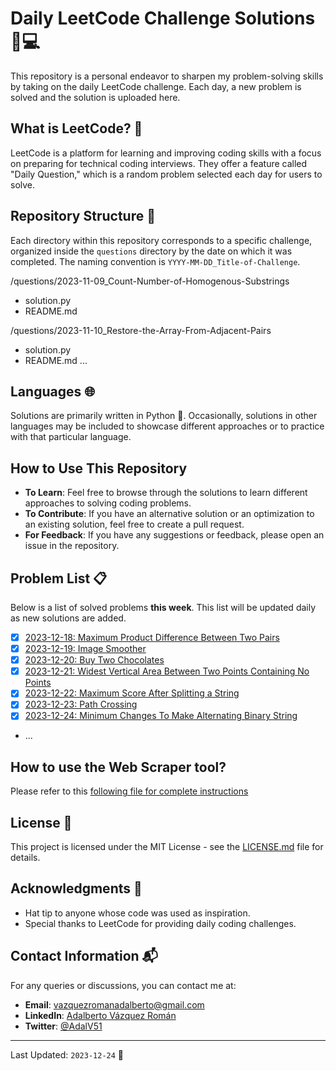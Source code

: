 # Daily LeetCode Challenge Solutions 🧠💻

This repository is a personal endeavor to sharpen my problem-solving skills by taking on the daily LeetCode challenge. Each day, a new problem is solved and the solution is uploaded here.

## What is LeetCode? 🤔

LeetCode is a platform for learning and improving coding skills with a focus on preparing for technical coding interviews. They offer a feature called "Daily Question," which is a random problem selected each day for users to solve.

## Repository Structure 📁

Each directory within this repository corresponds to a specific challenge, organized inside the `questions` directory by the date on which it was completed. The naming convention is `YYYY-MM-DD_Title-of-Challenge`.

/questions/2023-11-09_Count-Number-of-Homogenous-Substrings
- solution.py
- README.md

/questions/2023-11-10_Restore-the-Array-From-Adjacent-Pairs
- solution.py
- README.md
...

## Languages 🌐

Solutions are primarily written in Python 🐍. Occasionally, solutions in other languages may be included to showcase different approaches or to practice with that particular language.

## How to Use This Repository

- **To Learn**: Feel free to browse through the solutions to learn different approaches to solving coding problems.
- **To Contribute**: If you have an alternative solution or an optimization to an existing solution, feel free to create a pull request.
- **For Feedback**: If you have any suggestions or feedback, please open an issue in the repository.

## Problem List 📋

Below is a list of solved problems **this week**. This list will be updated daily as new solutions are added.

- [x] [2023-12-18: Maximum Product Difference Between Two Pairs](/questions/2023-12-18_Maximum-Product-Difference-Between-Two-Pairs/)
- [x] [2023-12-19: Image Smoother](/questions/2023-12-19_Image-Smoother/)
- [x] [2023-12-20: Buy Two Chocolates](/questions/2023-12-20_Buy-Two-Chocolates/)
- [x] [2023-12-21: Widest Vertical Area Between Two Points Containing No Points](/questions/2023-12-21_Widest-Vertical-Area-Between-Two-Points-Containing-No-Points/)
- [x] [2023-12-22: Maximum Score After Splitting a String](/questions/2023-12-22_Maximum-Score-After-Splitting-a-String/)
- [x] [2023-12-23: Path Crossing](/questions/2023-12-23_Path-Crossing/)
- [x] [2023-12-24: Minimum Changes To Make Alternating Binary String](/questions/2023-12-24_Minimum-Changes-To-Make-Alternating-Binary-String/)
- ...

## How to use the Web Scraper tool?

Please refer to this [following file for complete instructions](WEB_SCRAPER.md)

## License 📄

This project is licensed under the MIT License - see the [LICENSE.md](LICENSE.md) file for details.

## Acknowledgments 👏

- Hat tip to anyone whose code was used as inspiration.
- Special thanks to LeetCode for providing daily coding challenges.

## Contact Information 📬

For any queries or discussions, you can contact me at:

- **Email**: [vazquezromanadalberto@gmail.com](mailto:vazquezromanadalberto@gmail.com)
- **LinkedIn**: [Adalberto Vázquez Román](https://www.linkedin.com/in/adalberto-v%C3%A1zquez-rom%C3%A1n-2468811b2/)
- **Twitter**: [@AdalV51](https://twitter.com/AdalV51)

---

Last Updated: `2023-12-24` 📆

